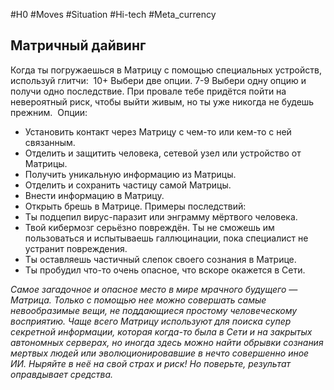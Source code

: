 #H0 #Moves #Situation #Hi-tech #Meta_currency 
## Матричный дайвинг 
Когда ты погружаешься в Матрицу с помощью специальных устройств, используй глитчи: 
10+ Выбери две опции.
7-9 Выбери одну опцию и получи одно последствие.
При провале тебе придётся пойти на невероятный риск, чтобы выйти живым, но ты уже никогда не будешь прежним. 
Опции:
- Установить контакт через Матрицу с чем-то или кем-то с ней связанным.
- Отделить и защитить человека, сетевой узел или устройство от Матрицы.
- Получить уникальную информацию из Матрицы.
- Отделить и сохранить частицу самой Матрицы.
- Внести информацию в Матрицу.
- Открыть брешь в Матрице.
Примеры последствий: 
- Ты подцепил вирус-паразит или энграмму мёртвого человека. 
- Твой кибермозг серьёзно повреждён. Ты не сможешь им пользоваться и испытываешь галлюцинации, пока специалист не устранит повреждения. 
- Ты оставляешь частичный слепок своего сознания в Матрице. 
- Ты пробудил что-то очень опасное, что вскоре окажется в Сети. 

*Самое загадочное и опасное место в мире мрачного будущего — Матрица. Только с помощью нее можно совершать самые невообразимые вещи, не поддающиеся простому человеческому восприятию. Чаще всего Матрицу используют для поиска супер секретной информации, которая когда-то была в Сети и на закрытых автономных серверах, но иногда здесь можно найти обрывки сознания мертвых людей или эволюционировавшие в нечто совершенно иное ИИ. Ныряйте в неё на свой страх и риск! Но поверьте, результат оправдывает средства.*